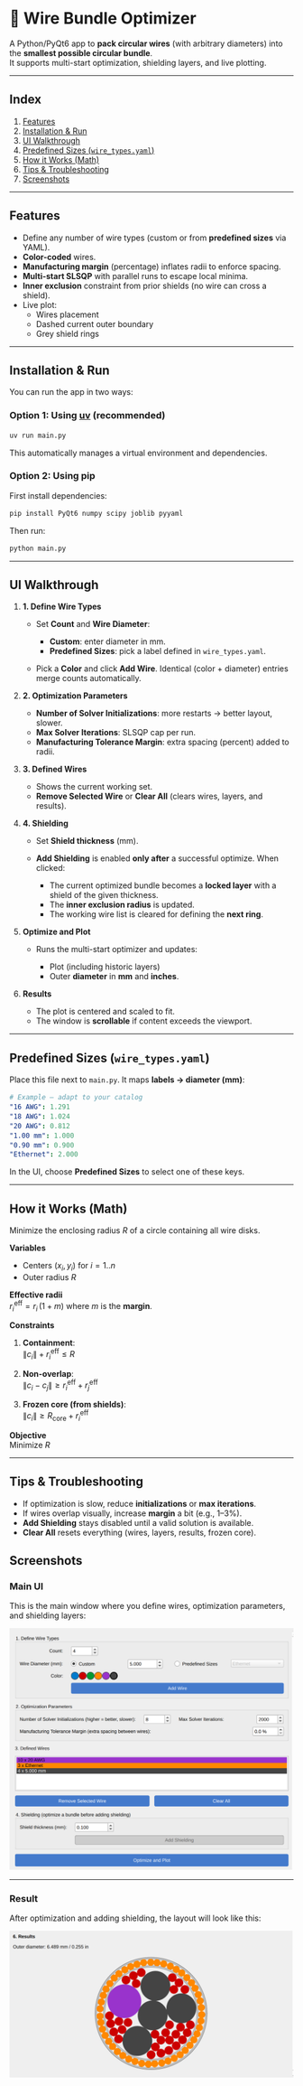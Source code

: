 # 🚀 Wire Bundle Optimizer

A Python/PyQt6 app to **pack circular wires** (with arbitrary diameters) into the **smallest possible circular bundle**.  
It supports multi-start optimization, shielding layers, and live plotting.

---

## Index

1. [Features](#features)
2. [Installation & Run](#installation--run)
3. [UI Walkthrough](#ui-walkthrough)
4. [Predefined Sizes (`wire_types.yaml`)](#predefined-sizes-wire_typesyaml)
5. [How it Works (Math)](#how-it-works-math)
6. [Tips & Troubleshooting](#tips--troubleshooting)
7. [Screenshots](#screenshots)

---

## Features

-   Define any number of wire types (custom or from **predefined sizes** via YAML).
-   **Color-coded** wires.
-   **Manufacturing margin** (percentage) inflates radii to enforce spacing.
-   **Multi-start SLSQP** with parallel runs to escape local minima.
-   **Inner exclusion** constraint from prior shields (no wire can cross a shield).
-   Live plot:
    -   Wires placement
    -   Dashed current outer boundary
    -   Grey shield rings

---

## Installation & Run

You can run the app in two ways:

### Option 1: Using [uv](https://github.com/astral-sh/uv) (recommended)

```bash
uv run main.py
```

This automatically manages a virtual environment and dependencies.

### Option 2: Using pip

First install dependencies:

```bash
pip install PyQt6 numpy scipy joblib pyyaml
```

Then run:

```bash
python main.py
```

---

## UI Walkthrough

1. **1. Define Wire Types**

    - Set **Count** and **Wire Diameter**:

        - **Custom**: enter diameter in mm.
        - **Predefined Sizes**: pick a label defined in `wire_types.yaml`.

    - Pick a **Color** and click **Add Wire**.
      Identical (color + diameter) entries merge counts automatically.

2. **2. Optimization Parameters**

    - **Number of Solver Initializations**: more restarts → better layout, slower.
    - **Max Solver Iterations**: SLSQP cap per run.
    - **Manufacturing Tolerance Margin**: extra spacing (percent) added to radii.

3. **3. Defined Wires**

    - Shows the current working set.
    - **Remove Selected Wire** or **Clear All** (clears wires, layers, and results).

4. **4. Shielding**

    - Set **Shield thickness** (mm).
    - **Add Shielding** is enabled **only after** a successful optimize.
      When clicked:

        - The current optimized bundle becomes a **locked layer** with a shield of the given thickness.
        - The **inner exclusion radius** is updated.
        - The working wire list is cleared for defining the **next ring**.

5. **Optimize and Plot**

    - Runs the multi-start optimizer and updates:

        - Plot (including historic layers)
        - Outer **diameter** in **mm** and **inches**.

6. **Results**

    - The plot is centered and scaled to fit.
    - The window is **scrollable** if content exceeds the viewport.

---

## Predefined Sizes (`wire_types.yaml`)

Place this file next to `main.py`. It maps **labels → diameter (mm)**:

```yaml
# Example — adapt to your catalog
"16 AWG": 1.291
"18 AWG": 1.024
"20 AWG": 0.812
"1.00 mm": 1.000
"0.90 mm": 0.900
"Ethernet": 2.000
```

In the UI, choose **Predefined Sizes** to select one of these keys.

---

## How it Works (Math)

Minimize the enclosing radius $R$ of a circle containing all wire disks.

**Variables**

-   Centers $(x_i, y_i)$ for $i = 1..n$
-   Outer radius $R$

**Effective radii**  
$r_i^{\mathrm{eff}} = r_i \,(1 + m)$ where $m$ is the **margin**.

**Constraints**

1. **Containment**:  
   $\|c_i\| + r_i^{\mathrm{eff}} \le R$

2. **Non-overlap**:  
   $\|c_i - c_j\| \ge r_i^{\mathrm{eff}} + r_j^{\mathrm{eff}}$

3. **Frozen core (from shields)**:  
   $\|c_i\| \ge R_{\text{core}} + r_i^{\mathrm{eff}}$

**Objective**  
Minimize $R$

---

## Tips & Troubleshooting

-   If optimization is slow, reduce **initializations** or **max iterations**.
-   If wires overlap visually, increase **margin** a bit (e.g., 1–3%).
-   **Add Shielding** stays disabled until a valid solution is available.
-   **Clear All** resets everything (wires, layers, results, frozen core).

## Screenshots

### Main UI

This is the main window where you define wires, optimization parameters, and shielding layers:

![UI Example](ui.png)

---

### Result

After optimization and adding shielding, the layout will look like this:

![Result Example](result.png)
